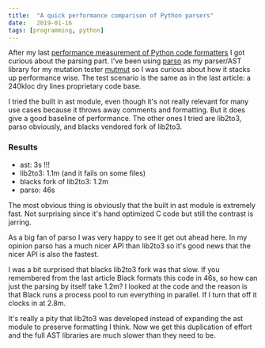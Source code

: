 ```yaml
---
title:	"A quick performance comparison of Python parsers"
date:	2019-01-16
tags: [programming, python]
---
```


After my last [performance measurement of Python code formatters](https://medium.com/@boxed/a-quick-performance-comparison-of-python-code-formatters-3a89478da8b8) I got curious about the parsing part. I've been using [parso](https://github.com/davidhalter/parso) as my parser/AST library for my mutation tester [mutmut](https://mutmut.readthedocs.io) so I was curious about how it stacks up performance wise. The test scenario is the same as in the last article: a 240kloc dry lines proprietary code base.

I tried the built in ast module, even though it's not really relevant for many use cases because it throws away comments and formatting. But it does give a good baseline of performance. The other ones I tried are lib2to3, parso obviously, and blacks vendored fork of lib2to3.

### Results

* ast: 3s !!!
* lib2to3: 1.1m (and it fails on some files)
* blacks fork of lib2to3: 1.2m
* parso: 46s

The most obvious thing is obviously that the built in ast module is extremely fast. Not surprising since it's hand optimized C code but still the contrast is jarring.

As a big fan of parso I was very happy to see it get out ahead here. In my opinion parso has a much nicer API than lib2to3 so it's good news that the nicer API is also the fastest.

I was a bit surprised that blacks lib2to3 fork was that slow. If you remembered from the last article Black formats this code in 46s, so how can just the parsing by itself take 1.2m? I looked at the code and the reason is that Black runs a process pool to run everything in parallel. If I turn that off it clocks in at 2.8m.

It's really a pity that lib2to3 was developed instead of expanding the ast module to preserve formatting I think. Now we get this duplication of effort and the full AST libraries are much slower than they need to be.
